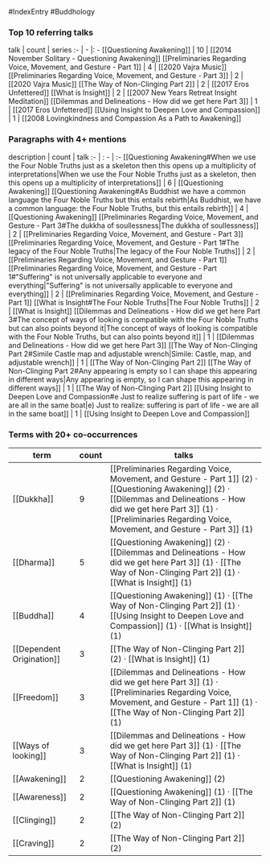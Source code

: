#IndexEntry #Buddhology

### Top 10 referring talks
talk | count | series
:- | - |: -
[[Questioning Awakening]] | 10 | [[2014 November Solitary - Questioning Awakening]]
[[Preliminaries Regarding Voice, Movement, and Gesture - Part 1]] | 4 | [[2020 Vajra Music]]
[[Preliminaries Regarding Voice, Movement, and Gesture - Part 3]] | 2 | [[2020 Vajra Music]]
[[The Way of Non-Clinging Part 2]] | 2 | [[2017 Eros Unfettered]]
[[What is Insight]] | 2 | [[2007 New Years Retreat Insight Meditation]]
[[Dilemmas and Delineations - How did we get here Part 3]] | 1 | [[2017 Eros Unfettered]]
[[Using Insight to Deepen Love and Compassion]] | 1 | [[2008 Lovingkindness and Compassion As a Path to Awakening]]

### Paragraphs with 4+ mentions
description | count | talk
:- | : - | :-
[[Questioning Awakening#When we use the Four Noble Truths just as a skeleton then this opens up a multiplicity of interpretations\|When we use the Four Noble Truths just as a skeleton, then this opens up a multiplicity of interpretations]] | 6 | [[Questioning Awakening]]
[[Questioning Awakening#As Buddhist we have a common language the Four Noble Truths but this entails rebirth\|As Buddhist, we have a common language: the Four Noble Truths, but this entails rebirth]] | 4 | [[Questioning Awakening]]
[[Preliminaries Regarding Voice, Movement, and Gesture - Part 3#The dukkha of soullessness\|The dukkha of soullessness]] | 2 | [[Preliminaries Regarding Voice, Movement, and Gesture - Part 3]]
[[Preliminaries Regarding Voice, Movement, and Gesture - Part 1#The legacy of the Four Noble Truths\|The legacy of the Four Noble Truths]] | 2 | [[Preliminaries Regarding Voice, Movement, and Gesture - Part 1]]
[[Preliminaries Regarding Voice, Movement, and Gesture - Part 1#"Suffering" is not universally applicable to everyone and everything\|"Suffering" is not universally applicable to everyone and everything]] | 2 | [[Preliminaries Regarding Voice, Movement, and Gesture - Part 1]]
[[What is Insight#The Four Noble Truths\|The Four Noble Truths]] | 2 | [[What is Insight]]
[[Dilemmas and Delineations - How did we get here Part 3#The concept of ways of looking is compatible with the Four Noble Truths but can also points beyond it\|The concept of ways of looking is compatible with the Four Noble Truths, but can also points beyond it]] | 1 | [[Dilemmas and Delineations - How did we get here Part 3]]
[[The Way of Non-Clinging Part 2#Simile Castle map and adjustable wrench\|Simile: Castle, map, and adjustable wrench]] | 1 | [[The Way of Non-Clinging Part 2]]
[[The Way of Non-Clinging Part 2#Any appearing is empty so I can shape this appearing in different ways\|Any appearing is empty, so I can shape this appearing in different ways]] | 1 | [[The Way of Non-Clinging Part 2]]
[[Using Insight to Deepen Love and Compassion#e Just to realize suffering is part of life - we are all in the same boat\|e) Just to realize: suffering is part of life - we are all in the same boat]] | 1 | [[Using Insight to Deepen Love and Compassion]]

### Terms with 20+ co-occurrences
term | count | talks
-|-|-
[[Dukkha]] | 9 | <span class="counts">[[Preliminaries Regarding Voice, Movement, and Gesture - Part 1]] (2) · [[Questioning Awakening]] (2) · [[Dilemmas and Delineations - How did we get here Part 3]] (1) · [[Preliminaries Regarding Voice, Movement, and Gesture - Part 3]] (1)</span> 
[[Dharma]] | 5 | <span class="counts">[[Questioning Awakening]] (2) · [[Dilemmas and Delineations - How did we get here Part 3]] (1) · [[The Way of Non-Clinging Part 2]] (1) · [[What is Insight]] (1)</span> 
[[Buddha]] | 4 | <span class="counts">[[Questioning Awakening]] (1) · [[The Way of Non-Clinging Part 2]] (1) · [[Using Insight to Deepen Love and Compassion]] (1) · [[What is Insight]] (1)</span> 
[[Dependent Origination]] | 3 | <span class="counts">[[The Way of Non-Clinging Part 2]] (2) · [[What is Insight]] (1)</span> 
[[Freedom]] | 3 | <span class="counts">[[Dilemmas and Delineations - How did we get here Part 3]] (1) · [[Preliminaries Regarding Voice, Movement, and Gesture - Part 1]] (1) · [[The Way of Non-Clinging Part 2]] (1)</span> 
[[Ways of looking]] | 3 | <span class="counts">[[Dilemmas and Delineations - How did we get here Part 3]] (1) · [[The Way of Non-Clinging Part 2]] (1) · [[What is Insight]] (1)</span> 
[[Awakening]] | 2 | <span class="counts">[[Questioning Awakening]] (2)</span> 
[[Awareness]] | 2 | <span class="counts">[[Questioning Awakening]] (1) · [[The Way of Non-Clinging Part 2]] (1)</span> 
[[Clinging]] | 2 | <span class="counts">[[The Way of Non-Clinging Part 2]] (2)</span> 
[[Craving]] | 2 | <span class="counts">[[The Way of Non-Clinging Part 2]] (2)</span> 

